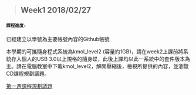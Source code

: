 > ## Week1 2018/02/27

#### `課程進度:`

已經建立以學號為主要帳號內容的Github帳號

本學期的可攜隨身程式系統為kmol\_level2 \(容量約1GB\)，請在week2上課前將系統存入個人的USB 3.0以上規格的隨身碟，此後上課均以此一系統中的套件版本為主。請在電腦教室中下載kmol\_level2，解開壓縮後，檢視所提供的內容，並瀏覽CD課程規劃議題。

[第一週課程規劃議題](https://github.com/mdecourse/cd2018/issues/13)

